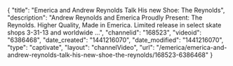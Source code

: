 {
    "title": "Emerica and Andrew Reynolds Talk His new Shoe: The Reynolds",
    "description": "Andrew Reynolds and Emerica Proudly Present: The Reynolds. Higher Quality, Made in Emerica. Limited release in select skate shops 3-31-13 and worldwide ...",
    "channelid": "168523",
    "videoid": "6386468",
    "date_created": "1441216070",
    "date_modified": "1441216070",
    "type": "captivate",
    "layout": "channelVideo",
    "url": "\/emerica\/emerica-and-andrew-reynolds-talk-his-new-shoe-the-reynolds\/168523-6386468"
}